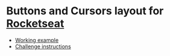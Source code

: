 # Buttons and Cursors layout for [Rocketseat](https://github.com/rocketseat)

- [Working example](http://jeremiassnts.github.io/buttons-and-cursors-rocketseat-challenge-03/)
- [Challenge instructions](https://www.rocketseat.com.br/boracodar/desafios-anteriores/botoes-e-cursores-desafio-03)